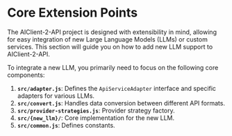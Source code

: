 # Core Extension Points

The AIClient-2-API project is designed with extensibility in mind, allowing for easy integration of new Large Language Models (LLMs) or custom services. This section will guide you on how to add new LLM support to AIClient-2-API.

To integrate a new LLM, you primarily need to focus on the following core components:

1.  **`src/adapter.js`**: Defines the `ApiServiceAdapter` interface and specific adapters for various LLMs.
2.  **`src/convert.js`**: Handles data conversion between different API formats.
3.  **`src/provider-strategies.js`**: Provider strategy factory.
4.  **`src/{new_llm}/`**: Core implementation for the new LLM.
5.  **`src/common.js`**: Defines constants.